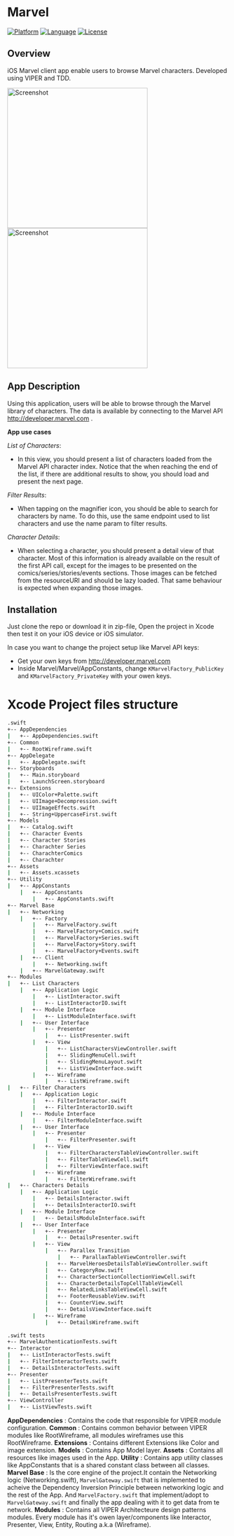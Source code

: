 Marvel
========================

[![Platform](http://img.shields.io/badge/platform-ios-blue.svg?style=flat
)](https://developer.apple.com/iphone/index.action)
[![Language](http://img.shields.io/badge/language-swift-brightgreen.svg?style=flat
)](https://developer.apple.com/swift)
[![License](http://img.shields.io/badge/license-MIT-lightgrey.svg?style=flat
)](http://mit-license.org)

## Overview
iOS Marvel client app enable users to browse Marvel characters. Developed using VIPER and TDD.

<img src="screenshot-1.png" alt="Screenshot" width="320px"/>
<img src="screenshot-2.png" alt="Screenshot" width="320px" />

## App Description

Using this application, users will be able to browse through the Marvel library of characters. The data is available by connecting to the Marvel API http://developer.marvel.com .

**App use cases**

*List of Characters*:

- In this view, you should present a list of characters loaded from the Marvel API character index. Notice that the when reaching the end of the list, if there are additional results to show, you should load and present the next page.

*Filter Results*:

- When tapping on the magnifier icon, you should be able to search for characters by name. To do this, use the same endpoint used to list characters and use the name param to filter results.

*Character Details*:

- When selecting a character, you should present a detail view of that character. Most of this information is already available on the result of the first API call, except for the images to be presented on the comics/series/stories/events sections. Those images can be fetched from the resourceURI and should be lazy loaded. That same behaviour is expected when expanding those images.


## Installation

Just clone the repo or download it in zip-file, Open the project in Xcode then test it on your iOS device or iOS simulator.

In case you want to change the project setup like Marvel API keys:

* Get your own keys from http://developer.marvel.com
* Inside Marvel/Marvel/AppConstants, change `KMarvelFactory_PublicKey` and `KMarvelFactory_PrivateKey` with your owen keys.


# Xcode Project files structure
```bash
.swift
+-- AppDependencies
|   +-- AppDependencies.swift
+-- Common
|   +-- RootWireframe.swift
+-- AppDelegate
|   +-- AppDelegate.swift
+-- Storyboards
|   +-- Main.storyboard
|   +-- LaunchScreen.storyboard
+-- Extensions
|   +-- UIColor+Palette.swift
|   +-- UIImage+Decompression.swift
|   +-- UIImageEffects.swift
|   +-- String+UppercaseFirst.swift
+-- Models
|   +-- Catalog.swift
|   +-- Character Events
|   +-- Character Stories
|   +-- Charachter Series
|   +-- CharachterComics
|   +-- Charachter
+-- Assets
|   +-- Assets.xcassets
+-- Utility
|   +-- AppConstants
    |   +-- AppConstants
        |   +-- AppConstants.swift
+-- Marvel Base
|   +-- Networking
    |   +-- Factory
        |   +-- MarvelFactory.swift
        |   +-- MarvelFactory+Comics.swift
        |   +-- MarvelFactory+Series.swift
        |   +-- MarvelFactory+Story.swift
        |   +-- MarvelFactory+Events.swift
    |   +-- Client
        |   +-- Networking.swift
    |   +-- MarvelGateway.swift
+-- Modules
|   +-- List Characters
    |   +-- Application Logic
        |   +-- ListInteractor.swift
        |   +-- ListInteractorIO.swift
    |   +-- Module Interface
        |   +-- ListModuleInterface.swift
    |   +-- User Interface
        |   +-- Presenter
            |   +-- ListPresenter.swift
        |   +-- View
            |   +-- ListCharactersViewController.swift
            |   +-- SlidingMenuCell.swift
            |   +-- SlidingMenuLayout.swift
            |   +-- ListViewInterface.swift
        |   +-- Wireframe
            |   +-- ListWireframe.swift
|   +-- Filter Characters
    |   +-- Application Logic
        |   +-- FilterInteractor.swift
        |   +-- FilterInteractorIO.swift
    |   +-- Module Interface
        |   +-- FilterModuleInterface.swift
    |   +-- User Interface
        |   +-- Presenter
            |   +-- FilterPresenter.swift
        |   +-- View
            |   +-- FilterCharactersTableViewController.swift
            |   +-- FilterTableViewCell.swift
            |   +-- FilterViewInterface.swift
        |   +-- Wireframe
            |   +-- FilterWireframe.swift
|   +-- Characters Details
    |   +-- Application Logic
        |   +-- DetailsInteractor.swift
        |   +-- DetailsInteractorIO.swift
    |   +-- Module Interface
        |   +-- DetailsModuleInterface.swift
    |   +-- User Interface
        |   +-- Presenter
            |   +-- DetailsPresenter.swift
        |   +-- View
            |   +-- Parallex Transition
                |   +-- ParallaxTableViewController.swift
            |   +-- MarvelHeroesDetailsTableViewController.swift
            |   +-- CategoryRow.swift
            |   +-- CharacterSectionCollectionViewCell.swift
            |   +-- CharacterDetailsTopCellTableViewCell
            |   +-- RelatedLinksTableViewCell.swift
            |   +-- FooterReusableView.swift
            |   +-- CounterView.swift
            |   +-- DetailsViewInterface.swift
        |   +-- Wireframe
            |   +-- DetailsWireframe.swift
            
.swift tests
+-- MarvelAuthenticationTests.swift 
+-- Interactor
|   +-- ListInteractorTests.swift
|   +-- FilterInteractorTests.swift
|   +-- DetailsInteractorTests.swift
+-- Presenter
|   +-- ListPresenterTests.swift
|   +-- FilterPresenterTests.swift
|   +-- DetailsPresenterTests.swift
+-- ViewController
|   +-- ListViewTests.swift
```

**AppDependencies** : Contains the code that responsible for VIPER module configuration.
**Common** : Contains common behavior between VIPER modules like RootWireframe, all modules wireframes use this RootWireframe.
**Extensions** : Contains different Extensions like Color and image extension.
**Models** : Contains App Model layer.
**Assets** : Contains all resources like images used in the App.
**Utility** : Contains app utility classes like AppConstants that is a shared constant class between all classes.
**Marvel Base** : Is the core engine of the project.It contain the Networking logic (Networking.swift), `MarvelGateway.swift` that is implemented to acheive the Dependency Inversion Principle between networking logic and the rest of the App. And `MarvelFactory.swift` that implement/adopt to `MarvelGateway.swift` and finally the app dealing with it to get data from te network.
**Modules** : Contains all VIPER Architecteure design patterns modules. Every module has it's owen layer/components like Interactor, Presenter, View, Entity, Routing a.k.a (Wireframe).
